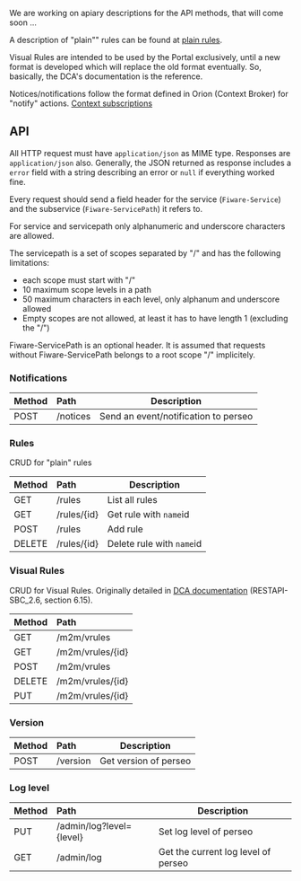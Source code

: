 <a name="API"></a>

We are working on apiary descriptions for the API methods, that will come soon ...

A description of "plain"" rules can be found at [plain rules](plain_rules.md).

Visual Rules are intended to be used by the Portal exclusively, until a new format is developed which will replace the old format eventually. So, basically, the DCA's documentation is the reference.

Notices/notifications follow the format defined in Orion (Context Broker) for "notify" actions. [Context subscriptions](https://forge.fi-ware.org/plugins/mediawiki/wiki/fiware/index.php/Publish/Subscribe_Broker_-_Orion_Context_Broker_-_User_and_Programmers_Guide#Context_subscriptions)


## API

All HTTP request must have  `application/json` as MIME type. Responses are `application/json` also. Generally, the JSON returned as response includes a `error` field with a string describing an error or `null` if everything worked fine.

Every request should send a field header for the service (`Fiware-Service`) and the subservice (`Fiware-ServicePath`) it refers to.

For service and servicepath only alphanumeric and underscore characters are allowed.

The servicepath is a set of scopes separated by "/" and has the following limitations:
* each scope must start with "/"
* 10 maximum scope levels in a path
* 50 maximum characters in each level, only alphanum and underscore allowed
* Empty scopes are not allowed, at least it has to have length 1 (excluding the "/")

Fiware-ServicePath is an optional header. It is assumed that requests without Fiware-ServicePath belongs to a root scope "/" implicitely. 

### Notifications
| Method | Path | Description|
| ------ |:-----|-----------|
| POST   | /notices | Send an event/notification to perseo|



### Rules

CRUD for "plain" rules

| Method | Path        | Description |
| ------ |:-------------|------------|
| GET    | /rules      | List all rules |
| GET    | /rules/{id} | Get rule with `name`id|
| POST   | /rules      | Add rule |
| DELETE | /rules/{id} | Delete rule with `name`id|

### Visual Rules

CRUD for Visual Rules. Originally detailed in [DCA documentation](https://colabora.tid.es/dca/SitePages/Inicio.aspx) (RESTAPI-SBC_2.6, section 6.15).

| Method | Path    |
| ------ |:--------|
| GET    | /m2m/vrules |
| GET    | /m2m/vrules/{id} |
| POST   | /m2m/vrules |
| DELETE | /m2m/vrules/{id} |
| PUT    | /m2m/vrules/{id} |

### Version
| Method | Path | Description|
| ------ |:-----|-----------|
| POST   | /version | Get version of perseo|

### Log level
| Method | Path | Description|
| ------ |:-----|-----------|
| PUT   | /admin/log?level={level} | Set log level of perseo|
| GET   | /admin/log | Get the current log level of perseo|
